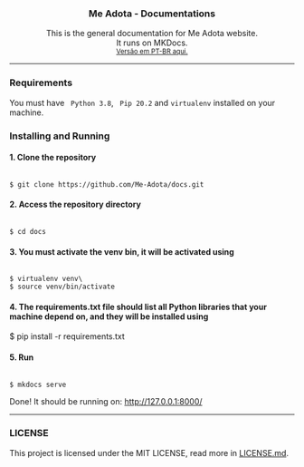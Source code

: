 <h3 align="center"><b>Me Adota - Documentations</b></h3>
<p align="center">
    This is the general documentation for Me Adota website.
    <br>
    It runs on MKDocs.
    <br>
    <small><a href="">Versão em PT-BR aqui.</a></small>
</p>
</div>
<hr>

### Requirements

You must have <code> Python 3.8</code>, <code> Pip 20.2</code> and <code>virtualenv</code> installed on your machine.

### Installing and Running

#### 1. Clone the repository

<code>
$ git clone https://github.com/Me-Adota/docs.git
</code>

#### 2. Access the repository directory

<code>
$ cd docs
</code>

#### 3. You must activate the venv bin, it will be activated using

<code>
$ virtualenv venv\
$ source venv/bin/activate
</code>

#### 4. The requirements.txt file should list all Python libraries that your machine depend on, and they will be installed using


$ pip install -r requirements.txt


#### 5. Run
<code>
$ mkdocs serve
</code>

Done!
It should be running on: http://127.0.0.1:8000/



<hr>

<h3><b>LICENSE</b></h3>

<p>
    This project is licensed under the MIT LICENSE, read more in <a href="https://github.com/Me-Adota/docs/blob/main/LICENSE">LICENSE.md</a>.
</p>
